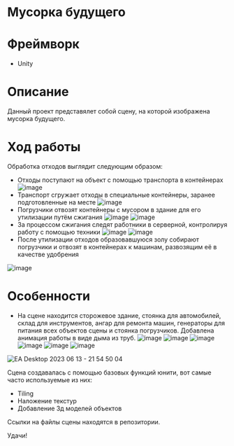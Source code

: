 # Мусорка будущего
# Фреймворк
- Unity

# Описание

Данный проект представялет собой сцену, на которой изображена мусорка будущего.

# Ход работы

Обработка отходов выглядит следующим образом:
- Отходы поступают на объект с помощью транспорта в контейнерах 
![image](https://github.com/LxstHokage/3d-scene-trash-factory/assets/109164076/b02a7082-ce54-469b-8d01-0f5ec515670b)
- Транспорт сгружает отходы в специальные контейнеры, заранее подготовленные на месте 
![image](https://github.com/LxstHokage/3d-scene-trash-factory/assets/109164076/011c65b7-0483-4f5b-a465-74d7d1078c10)
- Погрузчики отвозят контейнеры с мусором в здание для его утилизации путём сжигания 
![image](https://github.com/LxstHokage/3d-scene-trash-factory/assets/109164076/486b2760-f863-4dc5-b5a2-75ef3a7f8471)
![image](https://github.com/LxstHokage/3d-scene-trash-factory/assets/109164076/30003e5b-c466-479a-aaca-08d5e004ec06)
- За процессом сжигания следят работники в серверной, контролируя работу с помощью техники 
![image](https://github.com/LxstHokage/3d-scene-trash-factory/assets/109164076/3080672e-6117-45b6-9f5f-cfd697a26659)
![image](https://github.com/LxstHokage/3d-scene-trash-factory/assets/109164076/29f79232-c80f-484d-b5b7-e024aaf7de1b)
- После утилизации отходов образовавшуюся золу собирают погрузчики и отвозят в контейнерах к машинам, развозящим её в качестве удобрения 

![image](https://github.com/LxstHokage/3d-scene-trash-factory/assets/109164076/4ec845f6-5b5e-4418-ba5e-e6d3fe5909f4)

# Особенности
- На сцене находится сторожевое здание, стоянка для автомобилей, склад для инструментов, ангар для ремонта машин, генераторы для питания всех объектов сцены и стоянка погрузчиков. Добавлена анимация работы в виде дыма из труб.
![image](https://github.com/LxstHokage/3d-scene-trash-factory/assets/109164076/34b1edec-3a40-4318-bdf2-427a7c0bc149)
![image](https://github.com/LxstHokage/3d-scene-trash-factory/assets/109164076/16739644-fedb-40d8-8b3c-788e17d5278a)
![image](https://github.com/LxstHokage/3d-scene-trash-factory/assets/109164076/2ff7ab25-881c-45b9-b62b-8a8f8849e93f)
![image](https://github.com/LxstHokage/3d-scene-trash-factory/assets/109164076/8b05bb38-aa7d-4df5-a745-b8b7d3be4c5d)
![image](https://github.com/LxstHokage/3d-scene-trash-factory/assets/109164076/efada9af-6f0c-4813-b0e2-9b0268ab0491)
![image](https://github.com/LxstHokage/3d-scene-trash-factory/assets/109164076/7133aaf3-ef6b-4cda-a187-e66014918ca8)

![EA Desktop 2023 06 13 - 21 54 50 04](https://github.com/LxstHokage/3d-scene-trash-factory/assets/109164076/d3797c37-203d-4043-89bd-3c3a8f18fd50)

Сцена создавалась с помощью базовых функций юнити, вот самые часто используемые из них:
- Tiling
- Наложение текстур
- Добавление 3д моделей объектов

Ссылки на файлы сцены находятся в репозитории.

Удачи!

